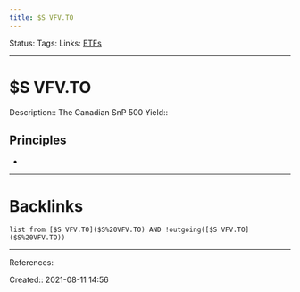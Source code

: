 ```yaml
---
title: $S VFV.TO
---
```

Status: 
Tags: 
Links: [ETFs](ETFs)
___
# $S VFV.TO
Description:: The Canadian SnP 500
Yield::
## Principles
- 
___
# Backlinks
```dataview
list from [$S VFV.TO]($S%20VFV.TO) AND !outgoing([$S VFV.TO]($S%20VFV.TO))
```
___
References:

Created:: 2021-08-11 14:56
